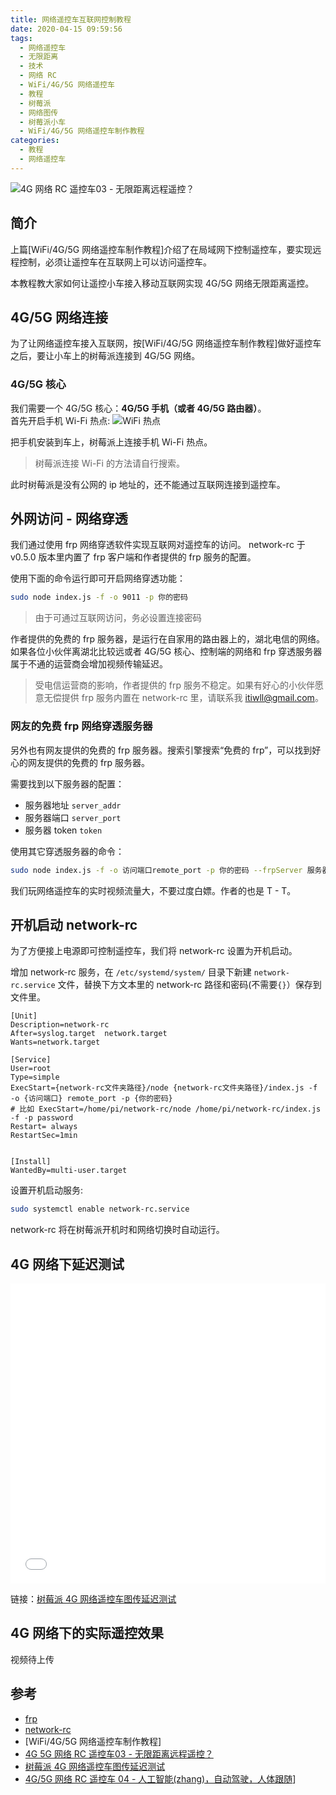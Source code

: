 ```yaml
---
title: 网络遥控车互联网控制教程
date: 2020-04-15 09:59:56
tags:
  - 网络遥控车
  - 无限距离
  - 技术
  - 网络 RC
  - WiFi/4G/5G 网络遥控车
  - 教程
  - 树莓派
  - 网络图传
  - 树莓派小车
  - WiFi/4G/5G 网络遥控车制作教程
categories:
  - 教程
  - 网络遥控车
---
```


![4G 网络 RC 遥控车03 - 无限距离远程遥控？]

## 简介

上篇[WiFi/4G/5G 网络遥控车制作教程]介绍了在局域网下控制遥控车，要实现远程控制，必须让遥控车在互联网上可以访问遥控车。

本教程教大家如何让遥控小车接入移动互联网实现 4G/5G 网络无限距离遥控。

<!-- more -->

## 4G/5G 网络连接

为了让网络遥控车接入互联网，按[WiFi/4G/5G 网络遥控车制作教程]做好遥控车之后，要让小车上的树莓派连接到 4G/5G 网络。

### 4G/5G 核心

我们需要一个 4G/5G 核心：**4G/5G 手机（或者 4G/5G 路由器）**。  
首先开启手机 Wi-Fi 热点:
![WiFi 热点]

把手机安装到车上，树莓派上连接手机 Wi-Fi 热点。

> 树莓派连接 Wi-Fi 的方法请自行搜索。

此时树莓派是没有公网的 ip 地址的，还不能通过互联网连接到遥控车。

## 外网访问 - 网络穿透

我们通过使用 frp 网络穿透软件实现互联网对遥控车的访问。 network-rc 于 v0.5.0 版本里内置了 frp 客户端和作者提供的 frp 服务的配置。

使用下面的命令运行即可开启网络穿透功能：
```sh
sudo node index.js -f -o 9011 -p 你的密码
```

> 由于可通过互联网访问，务必设置连接密码

作者提供的免费的 frp 服务器，是运行在自家用的路由器上的，湖北电信的网络。如果各位小伙伴离湖北比较远或者 4G/5G 核心、控制端的网络和 frp 穿透服务器属于不通的运营商会增加视频传输延迟。

> 受电信运营商的影响，作者提供的 frp 服务不稳定。如果有好心的小伙伴愿意无偿提供 frp 服务内置在 network-rc 里，请联系我 <itiwll@gmail.com>。

### 网友的免费 frp 网络穿透服务器

另外也有网友提供的免费的 frp 服务器。搜索引擎搜索“免费的 frp”，可以找到好心的网友提供的免费的 frp 服务器。

需要找到以下服务器的配置：
- 服务器地址 `server_addr`
- 服务器端口 `server_port`
- 服务器 token `token`


使用其它穿透服务器的命令：
```bash
sudo node index.js -f -o 访问端口remote_port -p 你的密码 --frpServer 服务器地址 --frpServerPort 服务器端口 -frpServerToken 服务器token
```
我们玩网络遥控车的实时视频流量大，不要过度白嫖。作者的也是 T - T。

## 开机启动 network-rc
为了方便接上电源即可控制遥控车，我们将 network-rc 设置为开机启动。

增加 network-rc 服务，在 `/etc/systemd/system/` 目录下新建 `network-rc.service` 文件，替换下方文本里的 network-rc 路径和密码(不需要`{}`）保存到文件里。
```
[Unit]
Description=network-rc
After=syslog.target  network.target
Wants=network.target

[Service]
User=root
Type=simple
ExecStart={network-rc文件夹路径}/node {network-rc文件夹路径}/index.js -f -o {访问端口} remote_port -p {你的密码}
# 比如 ExecStart=/home/pi/network-rc/node /home/pi/network-rc/index.js -f -p password
Restart= always
RestartSec=1min


[Install]
WantedBy=multi-user.target
```

设置开机启动服务:
```bash
sudo systemctl enable network-rc.service
```
network-rc 将在树莓派开机时和网络切换时自动运行。


## 4G 网络下延迟测试
<iframe src="//player.bilibili.com/player.html?aid=498078613&bvid=BV15K411W7bK&cid=188867916&page=1" scrolling="no" border="0" frameborder="no" framespacing="0" allowfullscreen="true" width="100%" height="480px"> </iframe>

链接：[树莓派 4G 网络遥控车图传延迟测试]

## 4G 网络下的实际遥控效果
视频待上传

## 参考

- [frp](https://github.com/fatedier/frp)
- [network-rc]
- [WiFi/4G/5G 网络遥控车制作教程]
- [4G 5G 网络 RC 遥控车03 - 无限距离远程遥控？]
- [树莓派 4G 网络遥控车图传延迟测试]
- [4G/5G 网络 RC 遥控车 04 - 人工智能(zhang)，自动驾驶，人体跟随]]

[network-rc]:https://github.com/itiwll/network-rc
[树莓派 4G 网络遥控车图传延迟测试]:https://www.bilibili.com/video/BV15K411W7bK
[4G/5G 网络 RC 遥控车 04 - 人工智能(zhang)，自动驾驶，人体跟随]:https://www.bilibili.com/video/BV1fi4y1t7dx/
[4G 5G 网络 RC 遥控车03 - 无限距离远程遥控？]:https://www.bilibili.com/video/BV1Xp4y1X7fa/
[4g 网络 rc 遥控车03 - 无限距离远程遥控？]: ../asset/4g%E7%BD%91%E7%BB%9C%20RC%20%E9%81%A5%E6%8E%A7%E8%BD%A603%20-%20%E6%97%A0%E9%99%90%E8%B7%9D%E7%A6%BB%E8%BF%9C%E7%A8%8B%E9%81%A5%E6%8E%A7%EF%BC%9F-%20%E5%B0%81%E9%9D%A2.jpg
[WiFi 热点]: ../asset/wifi热点.png